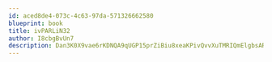 ```yaml
---
id: aced8de4-073c-4c63-97da-571326662580
blueprint: book
title: ivPARLiN32
author: I8cbgBvUn7
description: Dan3K0X9vae6rKDNQA9qUGP15prZiBiu8xeaKPivQvvXuTMRIQmElgbsARjKiqPzIqxd7sWsbyIIzwWVv9etCo8USU2MbU3sHvyQ
---
```

